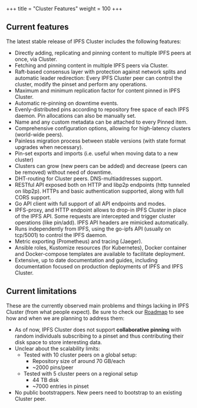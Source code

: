 +++
title = "Cluster Features"
weight = 100
+++

## Current features

The latest stable release of IPFS Cluster includes the following features:

* Directly adding, replicating and pinning content to multiple IPFS peers at once, via Cluster.
* Fetching and pinning content in multiple IPFS peers via Cluster.
* Raft-based consensus layer with protection against network splits and automatic leader redirection: Every IPFS Cluster peer can control the cluster, modify the pinset and perform any operations.
* Maximum and minimum replication factor for content pinned in IPFS Cluster.
* Automatic re-pinning on downtime events.
* Evenly-distributed pins according to repository free space of each IPFS daemon. Pin allocations can also be manually set.
* Name and any custom metadata can be attached to every Pinned item.
* Comprehensive configuration options, allowing for high-latency clusters (world-wide peers).
* Painless migration process between stable versions (with state format upgrades when necessary).
* Pin-set exports and imports (i.e. useful when moving data to a new cluster)
* Clusters can grow (new peers can be added) and decrease (peers can be removed) without need of downtime.
* DHT-routing for Cluster peers. DNS-multiaddresses support.
* RESTful API exposed both on HTTP and libp2p endpoints (http tunneled on libp2p). HTTPs and basic authentication supported, along with full CORS support.
* Go API client with full support of all API endpoints and modes.
* IPFS-proxy, and HTTP endpoint allows to drop-in IPFS Cluster in place of the IPFS API. Some requests are intercepted and trigger cluster operations (like pin/add). IPFS API headers are mimicked automatically.
* Runs independently from IPFS, using the go-ipfs API (usually on tcp/5001) to control the IPFS daemon.
* Metric exporting (Prometheus) and tracing (Jaeger).
* Ansible roles, Kustomize resources (for Kubernetes), Docker container and Docker-compose templates are available to facilitate deployment. 
* Extensive, up to date documentation and guides, including documentation focused on production deployments of IPFS and IPFS Cluster.

## Current limitations

These are the currently observed main problems and things lacking in IPFS Cluster (from what people expect). Be sure to check our [Roadmap](/roadmap) to see how and when we are planning to address them:

* As of now, IPFS Cluster does not support **collaborative pinning** with random individuals subscribing to a pinset and thus contributing their disk space to store interesting data.
* Unclear about the scalability limits:
  * Tested with 10 cluster peers on a global setup:
    * Repository size of around 70 GB/each
    * ~2000 pins/peer
  * Tested with 5 cluster peers on a regional setup
    * 44 TB disk
    * ~7000 entries in pinset
* No public bootstrappers. New peers need to bootstrap to an existing Cluster peer.